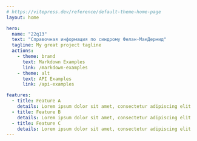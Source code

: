 ```yaml
---
# https://vitepress.dev/reference/default-theme-home-page
layout: home

hero:
  name: "22q13"
  text: "Справочная информация по синдрому Фелан-МакДермид"
  tagline: My great project tagline
  actions:
    - theme: brand
      text: Markdown Examples
      link: /markdown-examples
    - theme: alt
      text: API Examples
      link: /api-examples

features:
  - title: Feature A
    details: Lorem ipsum dolor sit amet, consectetur adipiscing elit
  - title: Feature B
    details: Lorem ipsum dolor sit amet, consectetur adipiscing elit
  - title: Feature C
    details: Lorem ipsum dolor sit amet, consectetur adipiscing elit
---
```


